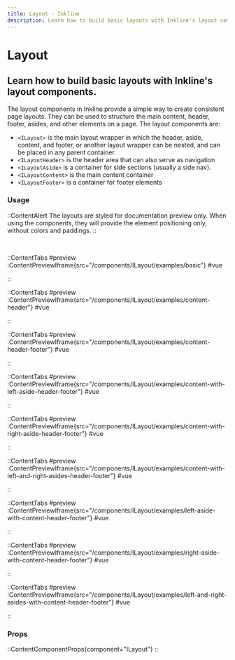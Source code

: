 ```yaml
---
title: Layout - Inkline
description: Learn how to build basic layouts with Inkline's layout components. Create responsive and accessible designs for your web applications using ILayout, ILayoutHeader, ILayoutAside, ILayoutContent, and ILayoutFooter. Check out examples and code snippets for common layouts in our documentation.
---
```


# Layout

## Learn how to build basic layouts with Inkline's layout components.

The layout components in Inkline provide a simple way to create consistent page layouts. They can be used to structure the main content, header, footer, asides, and other elements on a page. The layout components are:
- `<ILayout>` is the main layout wrapper in which the header, aside, content, and footer, or another layout wrapper can be nested, and can be placed in any parent container.
- `<ILayoutHeader>` is the header area that can also serve as navigation
- `<ILayoutAside>` is a container for side sections (usually a side nav).
- `<ILayoutContent>` is the main content container
- `<ILayoutFooter>` is a container for footer elements

### Usage

::ContentAlert
The layouts are styled for documentation preview only. When using the components, they will
provide the element positioning only, without colors and paddings.
::

<br/>

::ContentTabs
#preview
:ContentPreviewIframe{src="/components/ILayout/examples/basic"}
#vue
<!-- Autodocs{src="@inkline/inkline/components/ILayout/examples/basic.vue" lang="vue"} -->
::

::ContentTabs
#preview
:ContentPreviewIframe{src="/components/ILayout/examples/content-header"}
#vue
<!-- Autodocs{src="@inkline/inkline/components/ILayout/examples/content-header.vue" lang="vue"} -->
::

::ContentTabs
#preview
:ContentPreviewIframe{src="/components/ILayout/examples/content-header-footer"}
#vue
<!-- Autodocs{src="@inkline/inkline/components/ILayout/examples/content-header-footer.vue" lang="vue"} -->
::

::ContentTabs
#preview
:ContentPreviewIframe{src="/components/ILayout/examples/content-with-left-aside-header-footer"}
#vue
<!-- Autodocs{src="@inkline/inkline/components/ILayout/examples/content-with-left-aside-header-footer.vue" lang="vue"} -->
::

::ContentTabs
#preview
:ContentPreviewIframe{src="/components/ILayout/examples/content-with-right-aside-header-footer"}
#vue
<!-- Autodocs{src="@inkline/inkline/components/ILayout/examples/content-with-right-aside-header-footer.vue" lang="vue"} -->
::

::ContentTabs
#preview
:ContentPreviewIframe{src="/components/ILayout/examples/content-with-left-and-right-asides-header-footer"}
#vue
<!-- Autodocs{src="@inkline/inkline/components/ILayout/examples/content-with-left-and-right-asides-header-footer.vue" lang="vue"} -->
::

::ContentTabs
#preview
:ContentPreviewIframe{src="/components/ILayout/examples/left-aside-with-content-header-footer"}
#vue
<!-- Autodocs{src="@inkline/inkline/components/ILayout/examples/left-aside-with-content-header-footer.vue" lang="vue"} -->
::

::ContentTabs
#preview
:ContentPreviewIframe{src="/components/ILayout/examples/right-aside-with-content-header-footer"}
#vue
<!-- Autodocs{src="@inkline/inkline/components/ILayout/examples/right-aside-with-content-header-footer.vue" lang="vue"} -->
::

::ContentTabs
#preview
:ContentPreviewIframe{src="/components/ILayout/examples/left-and-right-asides-with-content-header-footer"}
#vue
<!-- Autodocs{src="@inkline/inkline/components/ILayout/examples/left-and-right-asides-with-content-header-footer.vue" lang="vue"} -->
::

### Props

::ContentComponentProps{component="ILayout"}
::

[//]: # ()
[//]: # (<div class="h5"><code>&lt;i-layout&gt;</code></div>)

[//]: # (<props-table :manifest="layoutManifest"></props-table>)

[//]: # ()
[//]: # (#### Slots)

[//]: # (Use slots to insert custom content into well-defined component locations.)

[//]: # ()
[//]: # (<div class="h5"><code>&lt;i-layout&gt;</code></div>)

[//]: # (<slots-table :manifest="layoutManifest"></slots-table>)

[//]: # ()
[//]: # (<div class="h5"><code>&lt;i-layout-header&gt;</code></div>)

[//]: # (<slots-table :manifest="layoutHeaderManifest"></slots-table>)

[//]: # ()
[//]: # (<div class="h5"><code>&lt;i-layout-content&gt;</code></div>)

[//]: # (<slots-table :manifest="layoutContentManifest"></slots-table>)

[//]: # ()
[//]: # (<div class="h5"><code>&lt;i-layout-aside&gt;</code></div>)

[//]: # (<slots-table :manifest="layoutAsideManifest"></slots-table>)

[//]: # ()
[//]: # (<div class="h5"><code>&lt;i-layout-footer&gt;</code></div>)

[//]: # (<slots-table :manifest="layoutFooterManifest"></slots-table>)

[//]: # ()
[//]: # (#### CSS Variables)

[//]: # (<router-link :to="{ name: 'docs-introduction-design-system' }">Read more</router-link> about configuring Inkline's Design System variables to update the look and feel of the component.)

[//]: # ()
[//]: # (<div class="h5"><code>&lt;i-layout-aside&gt;</code></div>)

[//]: # (<css-variables-table :manifest="layoutAsideManifest"></css-variables-table>)
